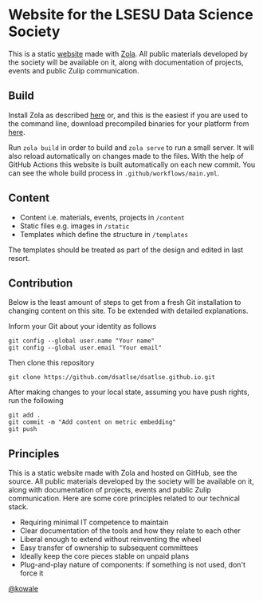# Website for the LSESU Data Science Society

This is a static [website](https://dsatlse.github.io/) made with [Zola](https://www.getzola.org/). All public materials developed by the society will be available on it, along with documentation of projects, events and public Zulip communication.

## Build

Install Zola as described [here](https://www.getzola.org/documentation/getting-started/installation/) or, and this is the easiest if you are used to the command line, download precompiled binaries for your platform from [here](https://github.com/getzola/zola/releases).

Run `zola build` in order to build and `zola serve` to run a small server. It will also reload automatically on changes made to the files. With the help of GitHub Actions this website is built automatically on each new commit. You can see the whole build process in `.github/workflows/main.yml`.

## Content

- Content i.e. materials, events, projects in `/content`
- Static files e.g. images in `/static`
- Templates which define the structure in `/templates`

The templates should be treated as part of the design and edited in last resort.

## Contribution

Below is the least amount of steps to get from a fresh Git installation to changing
content on this site. To be extended with detailed explanations.

Inform your Git about your identity as follows
```
git config --global user.name "Your name"
git config --global user.email "Your email"
```

Then clone this repository
```
git clone https://github.com/dsatlse/dsatlse.github.io.git
```

After making changes to your local state, assuming you have push rights, run the following
```
git add .
git commit -m "Add content on metric embedding"
git push
```


## Principles

This is a static website made with Zola and hosted on GitHub, see the source. All public materials developed by the society will be available on it, along with documentation of projects, events and public Zulip communication. Here are some core principles related to our technical stack.

+ Requiring minimal IT competence to maintain
+ Clear documentation of the tools and how they relate to each other
+ Liberal enough to extend without reinventing the wheel
+ Easy transfer of ownership to subsequent committees
+ Ideally keep the core pieces stable on unpaid plans
+ Plug-and-play nature of components: if something is not used, don't force it

[@kowale](https://github.com/kowale)
